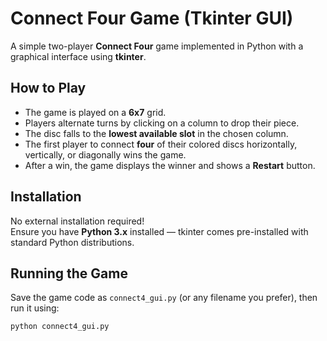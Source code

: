 # Connect Four Game (Tkinter GUI)

A simple two-player **Connect Four** game implemented in Python with a graphical interface using **tkinter**.

## How to Play

- The game is played on a **6x7** grid.
- Players alternate turns by clicking on a column to drop their piece.
- The disc falls to the **lowest available slot** in the chosen column.
- The first player to connect **four** of their colored discs horizontally, vertically, or diagonally wins the game.
- After a win, the game displays the winner and shows a **Restart** button.

## Installation

No external installation required!  
Ensure you have **Python 3.x** installed — tkinter comes pre-installed with standard Python distributions.

## Running the Game

Save the game code as `connect4_gui.py` (or any filename you prefer), then run it using:

```bash
python connect4_gui.py
